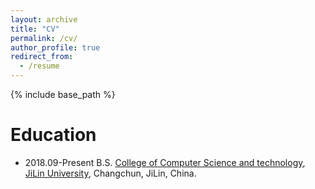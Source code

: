 ```yaml
---
layout: archive
title: "CV"
permalink: /cv/
author_profile: true
redirect_from:
  - /resume
---
```


{% include base_path %}


Education
======
<!-- * 2019.09-Present: Ph.D. candidate (successive master-doctor program), [Department of Computer Science and Technology](https://cs.nju.edu.cn/), [Nanjing University](https://www.nju.edu.cn/), Nanjing, Jiangsu, China.  
Supervisor: Professor [Guihai Chen](https://cs.nju.edu.cn/gchen/), Research Assistant [Haipeng Dai](https://cs.nju.edu.cn/daihp/index.htm). -->
* 2018.09-Present B.S. [College of Computer Science and technology](http://ccst.jlu.edu.cn/), [JiLin University](http://www.jlu.edu.cn/), Changchun, JiLin, China.

<!-- 
Award & Honnors
======
* 2018 Doctoral National Scholarship 
* 2018 Joint-PhD Student Scholarship of China Scholarship Council (CSC)
* 2014 National Scholarships of Encouragement
* 2013 National Scholarships of Encouragement
 
Service
======
* PC member
  * [The Fifth International Symposium on Sensor-Cloud Systems (SCS’19)](http://www.spaccs.org/SCS2019/)
* Reviewer:
  *  IEEE Access
  *  IEEE Transactions on Mobile Computing (TMC)
  *  Peer-to-Peer Networking and Applications

Projects
======
* 2019.01-Present: Research on task-level scheduling algorithm for wireless charger network in complex environment. (participate)
* 2018.07-Present: Research on Task Scheduling Algorithm for Wireless Charging Network. (Graduate Research Inno-
vation Program of Jiangsu Province, host)
* 2016.01-2018.12: Optimizing Wireless Rechargeable Sensor Network System with Guaranteed Human Safety.  (participate)
* 2015.12-2016.12: Huawei HIRP Project.

Publications
======
* $\color{red}{[INFOCOM]}$ **Nan Yu**, Haipeng Dai, Alex X. Liu and Bingchuan Tian. [Placement of Connected Wireless 
Chargers.](https://ieeexplore.ieee.org/stamp/stamp.jsp?tp=&arnumber=8485934) In Proceedings of the 37th Annual IEEE International Conference on Computer Communications (INFOCOM), Honolulu, HI, USA, April 15-19, 2018. Acceptance rate: 309/1606 = 19.2%.
* $\color{red}{[Ubicomp]}$ **Nan Yu**, Wei Wang, Alex X. Liu and Lingtao Kong. [QGesture: Quantifying Gesture Distance and Direction with WiFi Signals.](https://dl.acm.org/citation.cfm?id=3191783) In Proceedings of the ACM on Interactive, Mobile, Wearable and Ubiquitous Technologies (UbiCOMP), Volume 2 ,Issue 1, Article No. 51, March 2018.
* $\color{red}{[TMC]}$ **Nan Yu**, Haipeng Dai, Guihai Chen, Alex X. Liu, Bingchuan Tian, and Tian He. Connectivity-constrained Placement of Wireless Chargers. IEEE Transactions on Mobile Computing (TMC), 2019. TBD
* $\color{red}{[Springer]}$ Haipeng Dai, **Nan Yu**, Alex X. Liu, Bingchuan Tian and Chen, Guihai. [Wireless Charger Deployment with Communication Constraint.](https://link.springer.com/content/pdf/10.1007%2F978-3-319-32903-1_271-1.pdf) In Proceedings of book Encyclopedia of Wireless Networks, Springer International Publishing.
* $\color{red}{[TMC]}$ Xiaoyu Wang, Haipeng Dai, Wang Weijun, Jiaqi Zheng, **Nan Yu**, Guihai Chen, Wanchun Dou, Xiaobing Wu. [Practical Heterogeneous Wireless Charger Placement with Obstacles.](https://ieeexplore.ieee.org/stamp/stamp.jsp?tp=&arnumber=8714083) IEEE Transactions on Mobile Computing (TMC), 2019. TBD
   -->
